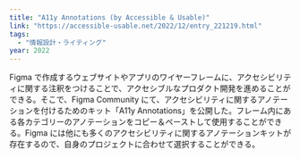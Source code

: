 ```yaml
---
title: "A11y Annotations (by Accessible & Usable)"
link: "https://accessible-usable.net/2022/12/entry_221219.html"
tags:
  - "情報設計・ライティング"
year: 2022
---
```


Figma で作成するウェブサイトやアプリのワイヤーフレームに、アクセシビリティに関する注釈をつけることで、アクセシブルなプロダクト開発を進めることができる。そこで、Figma Community にて、アクセシビリティに関するアノテーションを付けるためのキット「A11y Annotations」を公開した。フレーム内にある各カテゴリーのアノテーションをコピー＆ペーストして使用することができる。Figma には他にも多くのアクセシビリティに関するアノテーションキットが存在するので、自身のプロジェクトに合わせて選択することができる。
